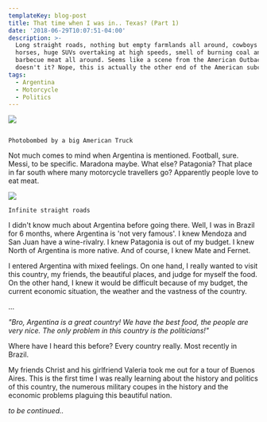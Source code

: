 ```yaml
---
templateKey: blog-post
title: That time when I was in.. Texas? (Part 1)
date: '2018-06-29T10:07:51-04:00'
description: >-
  Long straight roads, nothing but empty farmlands all around, cowboys riding
  horses, huge SUVs overtaking at high speeds, smell of burning coal and
  barbecue meat all around. Seems like a scene from the American Outback,
  doesn't it? Nope, this is actually the other end of the American subcontinent.
tags:
  - Argentina
  - Motorcycle
  - Politics
---
```

![](/img/6.jpg)

```

Photobombed by a big American Truck

```
Not much comes to mind when Argentina is mentioned. Football, sure. Messi, to be specific. Maradona maybe. What else? Patagonia? That place in far south where many motorcycle travellers go? Apparently people love to eat meat.

![](/img/3.jpg)
```
Infinite straight roads
```


I didn't know much about Argentina before going there. Well, I was in Brazil for 6 months, where Argentina is 'not very famous'. I knew Mendoza and San Juan have a wine-rivalry. I knew Patagonia is out of my budget. I knew North of Argentina is more native. And of course, I knew Mate and Fernet.

I entered Argentina with mixed feelings. On one hand, I really wanted to visit this country, my friends, the beautiful places, and judge for myself the food. On the other hand, I knew it would be difficult because of my budget, the current economic situation, the weather and the vastness of the country.

...

_"Bro, Argentina is a great country! We have the best food, the people are very nice. The only problem in this country is the politicians!"_

Where have I heard this before? Every country really. Most recently in Brazil.

My friends Christ and his girlfriend Valeria took me out for a tour of Buenos Aires. This is the first time I was really learning about the history and politics of this country, the numerous military coupes in the history and the economic problems plaguing this beautiful nation.

_to be continued.._
